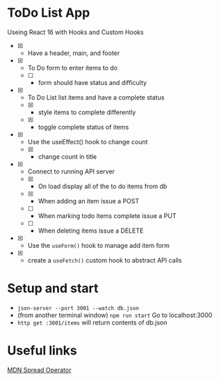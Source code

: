 # ToDo List App
Useing React 16 with Hooks and Custom Hooks

- [x] - Have a header, main, and footer
- [x] - To Do form to enter items to do
  - [ ] - form should have status and difficulty
- [x] - To Do List list items and have a complete status
  - [x] - style items to complete differently
  - [x] - toggle complete status of items
- [x] - Use the useEffect() hook to change count
  - [x] - change count in title
- [x] - Connect to running API server
  - [x] - On load display all of the to do items from db
  - [x] - When adding an item issue a POST
  - [ ] - When marking todo items complete issue a PUT
  - [ ] - When deleting items issue a DELETE
- [x] - Use the `useForm()` hook to manage add item form
- [x] - create a `useFetch()` custom hook to abstract API calls


# Setup and start

- `json-server --port 3001 --watch db.json`
- (from another terminal window) `npm run start` Go to localhost:3000
- `http get :3001/items` will return contents of db.json


# Useful links

[MDN Spread Operator](https://developer.mozilla.org/en-US/docs/Web/JavaScript/Reference/Operators/Spread_syntax)